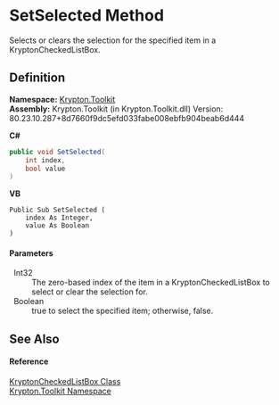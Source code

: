 # SetSelected Method


Selects or clears the selection for the specified item in a KryptonCheckedListBox.



## Definition
**Namespace:** <a href="79d2eac2-21f4-54ff-7552-b20c33c30600.md">Krypton.Toolkit</a>  
**Assembly:** Krypton.Toolkit (in Krypton.Toolkit.dll) Version: 80.23.10.287+8d7660f9dc5efd033fabe008ebfb904beab6d444

**C#**
``` C#
public void SetSelected(
	int index,
	bool value
)
```
**VB**
``` VB
Public Sub SetSelected ( 
	index As Integer,
	value As Boolean
)
```



#### Parameters
<dl><dt>  Int32</dt><dd>The zero-based index of the item in a KryptonCheckedListBox to select or clear the selection for.</dd><dt>  Boolean</dt><dd>true to select the specified item; otherwise, false.</dd></dl>

## See Also


#### Reference
<a href="168333b8-00c5-8b39-508d-ad55c6d9dd48.md">KryptonCheckedListBox Class</a>  
<a href="79d2eac2-21f4-54ff-7552-b20c33c30600.md">Krypton.Toolkit Namespace</a>  
